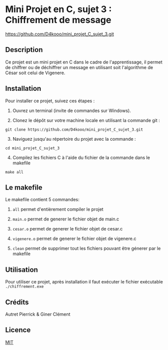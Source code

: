
# Mini Projet en C, sujet 3 : Chiffrement de message

https://github.com/D4kooo/mini_projet_C_sujet_3.git

## Description

Ce projet est un mini projet en C dans le cadre de l'apprentissage, il permet de chiffrer ou de déchiffrer un message en utilisant soit l'algorithme de César soit celui de Vigenere.


## Installation

Pour installer ce projet, suivez ces étapes :

1. Ouvrez un terminal (invite de commandes sur Windows).

2. Clonez le dépôt sur votre machine locale en utilisant la commande git :
```
git clone https://github.com/D4kooo/mini_projet_C_sujet_3.git
```

3. Naviguez jusqu'au répertoire du projet avec la commande :
```
cd mini_projet_C_sujet_3
```

4. Compilez les fichiers C à l'aide du fichier de la commande dans le makefile
```
make all
```

## Le makefile

Le makefile contient 5 commandes:

1.  `all` permet d'entièrement compiler le projet

2.  `main.o` permet de generer le fichier objet de main.c

3.  `cesar.o` permet de generer le fichier objet de cesar.c

4.  `vigenere.o` permet de generer le fichier objet de vigenere.c

5.  `clean` permet de supprimer tout les fichiers pouvant être génerer par le makefile

## Utilisation

Pour utiliser ce projet, après installation il faut exécuter le fichier exécutable `./chiffrement.exe`

## Crédits

Autret Pierrick & Giner Clément


## Licence

[MIT](https://choosealicense.com/licenses/mit/)
